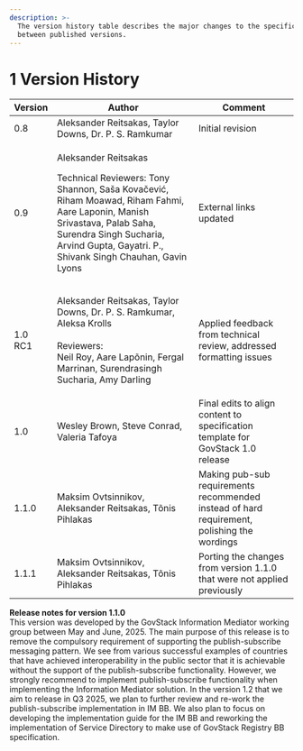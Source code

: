 ```yaml
---
description: >-
  The version history table describes the major changes to the specifications
  between published versions.
---
```


# 1 Version History

| Version | Author                                                                                                                                                                                                                                              | Comment                                                                                     |
| ------- | --------------------------------------------------------------------------------------------------------------------------------------------------------------------------------------------------------------------------------------------------- | ------------------------------------------------------------------------------------------- |
| 0.8     | Aleksander Reitsakas, Taylor Downs, Dr. P. S. Ramkumar                                                                                                                                                                                              | Initial revision                                                                            |
| 0.9     | <p>Aleksander Reitsakas</p><p>Technical Reviewers: Tony Shannon, Saša Kovačević, Riham Moawad, Riham Fahmi, Aare Laponin, Manish Srivastava, Palab Saha, Surendra Singh Sucharia, Arvind Gupta, Gayatri. P., Shivank Singh Chauhan, Gavin Lyons</p> | External links updated                                                                      |
| 1.0 RC1 | <p>Aleksander Reitsakas, Taylor Downs, Dr. P. S. Ramkumar, Aleksa Krolls<br><br>Reviewers:<br>Neil Roy, Aare Lapõnin, Fergal Marrinan, Surendrasingh Sucharia, Amy Darling</p>                                                                      | Applied feedback from technical review, addressed formatting issues                         |
| 1.0     | Wesley Brown, Steve Conrad, Valeria Tafoya                                                                                                                                                                                                          | Final edits to align content to specification template for GovStack 1.0 release             |
| 1.1.0   | Maksim Ovtsinnikov, Aleksander Reitsakas, Tõnis Pihlakas                                                                                                                                                                                            | Making pub-sub requirements recommended instead of hard requirement, polishing the wordings |
| 1.1.1   | Maksim Ovtsinnikov, Aleksander Reitsakas, Tõnis Pihlakas                                                                                                                                                                                            | Porting the changes from version 1.1.0 that were not applied previously                     |

**Release notes for version 1.1.0** \
This version was developed by the GovStack Information Mediator working group between May and June, 2025. The main purpose of this release is to remove the compulsory requirement of supporting the publish-subscribe messaging pattern. We see from various successful examples of countries that have achieved interoperability in the public sector that it is achievable without the support of the publish-subscribe functionality. However, we strongly recommend to implement publish-subscribe functionality when implementing the Information Mediator solution. In the version 1.2 that we aim to release in Q3 2025, we plan to further review and re-work the publish-subscribe implementation in IM BB. We also plan to focus on developing the implementation guide for the IM BB and reworking the implementation of Service Directory to make use of GovStack Registry BB specification.
